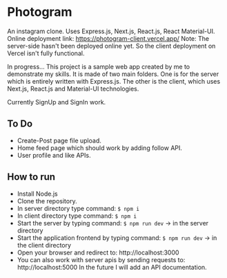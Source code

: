# Photogram
An instagram clone. Uses Express.js, Next.js, React.js, React Material-UI.
Online deployment link: https://photogram-client.vercel.app/
Note: The server-side hasn't been deployed online yet. So the client deployment on Vercel isn't fully functional.

In progress...
This project is a sample web app created by me to demonstrate my skills. It is made of two main folders. One is for the server which is entirely written with Express.js.
The other is the client, which uses Next.js, React.js and Material-UI technologies.

Currently SignUp and SignIn work.

## To Do
- Create-Post page file upload.
- Home feed page which should work by adding follow API.
- User profile and like APIs.

## How to run
- Install Node.js
- Clone the repository.
- In server directory type command: ```$ npm i```
- In client directory type command: ```$ npm i```
- Start the server by typing command: ```$ npm run dev``` -> in the server directory
- Start the application frontend by typing command: ```$ npm run dev``` -> in the client directory
- Open your browser and redirect to: http://localhost:3000
- You can also work with server apis by sending requests to: http://localhost:5000
In the future I will add an API documentation.
